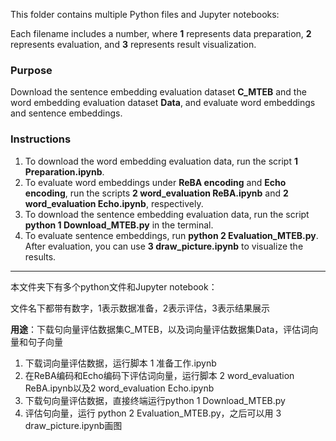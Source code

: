 This folder contains multiple Python files and Jupyter notebooks:

Each filename includes a number, where **1** represents data preparation, **2** represents evaluation, and **3** represents result visualization.

### **Purpose**

Download the sentence embedding evaluation dataset **C_MTEB** and the word embedding evaluation dataset **Data**, and evaluate word embeddings and sentence embeddings.

### **Instructions**

1. To download the word embedding evaluation data, run the script **1 Preparation.ipynb**.
2. To evaluate word embeddings under **ReBA encoding** and **Echo encoding**, run the scripts **2 word_evaluation ReBA.ipynb** and **2 word_evaluation Echo.ipynb**, respectively.
3. To download the sentence embedding evaluation data, run the script **python 1 Download_MTEB.py** in the terminal.
4. To evaluate sentence embeddings, run **python 2 Evaluation_MTEB.py**. After evaluation, you can use **3 draw_picture.ipynb** to visualize the results.

-----

本文件夹下有多个python文件和Jupyter notebook：

文件名下都带有数字，1表示数据准备，2表示评估，3表示结果展示

**用途**：下载句向量评估数据集C_MTEB，以及词向量评估数据集Data，评估词向量和句子向量

1. 下载词向量评估数据，运行脚本 1 准备工作.ipynb
2. 在ReBA编码和Echo编码下评估词向量，运行脚本 2 word_evaluation ReBA.ipynb以及2 word_evaluation Echo.ipynb
3. 下载句向量评估数据，直接终端运行python 1 Download_MTEB.py
4. 评估句向量，运行 python 2 Evaluation_MTEB.py，之后可以用 3 draw_picture.ipynb画图

